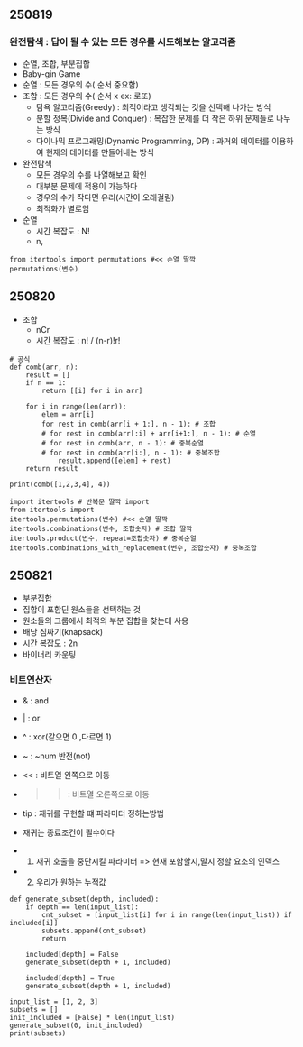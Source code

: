 ## 250819
### 완전탐색 : 답이 될 수 있는 모든 경우를 시도해보는 알고리즘
- 순열, 조합, 부분집합
- Baby-gin Game
- 순열 : 모든 경우의 수( 순서 중요함)
- 조합 : 모든 경우의 수( 순서 x ex: 로또)
  - 탐욕 알고리즘(Greedy) : 최적이라고 생각되는 것을 선택해 나가는 방식
  - 분할 정복(Divide and Conquer) : 복잡한 문제를 더 작은 하위 문제들로 나누는 방식 
  - 다이나믹 프로그래밍(Dynamic Programming, DP) : 과거의 데이터를 이용하여 현재의 데이터를 만들어내는 방식
- 완전탐색
  - 모든 경우의 수를 나열해보고 확인
  - 대부분 문제에 적용이 가능하다
  - 경우의 수가 작다면 유리(시간이 오래걸림)
  - 최적화가 별로임
- 순열
  - 시간 복잡도 : N!
  - n,
```
from itertools import permutations #<< 순열 딸깍
permutations(변수)
```
## 250820
- 조합
  - nCr
  - 시간 복잡도 : n! / (n-r)!r!
```
# 공식
def comb(arr, n):
    result = []
    if n == 1:
        return [[i] for i in arr]

    for i in range(len(arr)):
        elem = arr[i]
        for rest in comb(arr[i + 1:], n - 1): # 조합
        # for rest in comb(arr[:i] + arr[i+1:], n - 1): # 순열
        # for rest in comb(arr, n - 1): # 중복순열
        # for rest in comb(arr[i:], n - 1): # 중복조합
            result.append([elem] + rest)
    return result

print(comb([1,2,3,4], 4))
```
```
import itertools # 반복문 딸깍 import
from itertools import
itertools.permutations(변수) #<< 순열 딸깍
itertools.combinations(변수, 조합숫자) # 조합 딸깍
itertools.product(변수, repeat=조합숫자) # 중복순열
itertools.combinations_with_replacement(변수, 조합숫자) # 중복조합
```
## 250821
- 부분집합
- 집합이 포함딘 원소들을 선택하는 것
- 원소들의 그룹에서 최적의 부분 집합을 찾는데 사용
- 배낭 짐싸기(knapsack)
- 시간 복잡도 : 2n
- 바이너리 카운팅
### 비트연산자
- & : and
- | : or
- ^ : xor(같으면 0 ,다르면 1)
- ~ : ~num 반전(not)
- << : 비트열 왼쪽으로 이동
- >> : 비트열 오른쪽으로 이동
  
- tip : 재귀를 구현할 떄 파라미터 정하는방법
- 재귀는 종료조건이 필수이다
- 1. 재귀 호출을 중단시킬 파라미터 => 현재 포함할지,말지 정할 요소의 인덱스
- 2. 우리가 원하는 누적값
```
def generate_subset(depth, included):
    if depth == len(input_list):
        cnt_subset = [input_list[i] for i in range(len(input_list)) if included[i]]
        subsets.append(cnt_subset)
        return

    included[depth] = False
    generate_subset(depth + 1, included)

    included[depth] = True
    generate_subset(depth + 1, included)

input_list = [1, 2, 3]
subsets = []
init_included = [False] * len(input_list)
generate_subset(0, init_included)
print(subsets)
```

